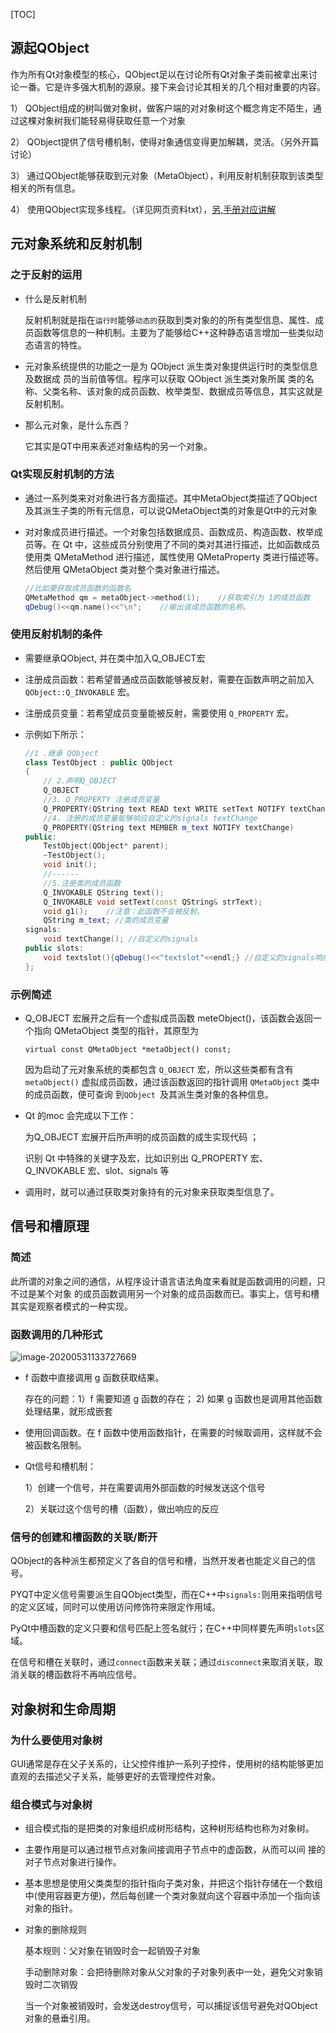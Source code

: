 [TOC]

## 源起QObject

作为所有Qt对象模型的核心，QObject足以在讨论所有Qt对象子类前被拿出来讨论一番。它是许多强大机制的源泉。接下来会讨论其相关的几个相对重要的内容。

1） QObject组成的树叫做对象树，做客户端的对对象树这个概念肯定不陌生，通过这棵对象树我们能轻易得获取任意一个对象

2） QObject提供了信号槽机制，使得对象通信变得更加解耦，灵活。（另外开篇讨论）

3） 通过QObject能够获取到元对象（MetaObject），利用反射机制获取到该类型相关的所有信息。

4） 使用QObject实现多线程。（详见网页资料txt），[另,手册对应讲解](https://doc.qt.io/qt-5/qobject.html#thread-affinity)

## 元对象系统和反射机制

### 之于反射的运用

- 什么是反射机制

  ​	反射机制就是指在`运行时`能够`动态的`获取到类对象的的所有类型信息、属性、成员函数等信息的一种机制。主要为了能够给C++这种静态语言增加一些类似动态语言的特性。

- 元对象系统提供的功能之一是为 QObject 派生类对象提供运行时的类型信息及数据成 员的当前值等信。程序可以获取 QObject 派生类对象所属 类的名称、父类名称、该对象的成员函数、枚举类型、数据成员等信息，其实这就是 反射机制。

- 那么元对象，是什么东西？

  它其实是QT中用来表述对象结构的另一个对象。

### Qt实现反射机制的方法

- 通过一系列类来对对象进行各方面描述。其中MetaObject类描述了QObject及其派生子类的所有元信息，可以说QMetaObject类的对象是Qt中的元对象

- 对对象成员进行描述。一个对象包括数据成员、函数成员、构造函数、枚举成员等。在 Qt 中，这些成员分别使用了不同的类对其进行描述，比如函数成员使用类 QMetaMethod 进行描述，属性使用 QMetaProperty 类进行描述等。然后使用 QMetaObject 类对整个类对象进行描述。

  ```c++
  //比如要获取成员函数的函数名
  QMetaMethod qm = metaObject->method(1);    //获取索引为 1的成员函数 
  qDebug()<<qm.name()<<"\n";    //输出该成员函数的名称。
  ```

### 使用反射机制的条件

- 需要继承QObject, 并在类中加入Q_OBJECT宏

- 注册成员函数：若希望普通成员函数能够被反射，需要在函数声明之前加入`QObject::Q_INVOKABLE` 宏。

- 注册成员变量：若希望成员变量能被反射，需要使用 `Q_PROPERTY` 宏。

- 示例如下所示：

  ```C++
  //1 .继承 QObject 
  class TestObject : public QObject
  {
      // 2.声明Q_OBJECT
      Q_OBJECT 
      //3. Q_PROPERTY 注册成员变量
      Q_PROPERTY(QString text READ text WRITE setText NOTIFY textChange) 
      //4. 注册的成员变量能够响应自定义的signals textChange
      Q_PROPERTY(QString text MEMBER m_text NOTIFY textChange)
  public:
      TestObject(QObject* parent);
      ~TestObject();
      void init();
      //------
      //5.注册类的成员函数
      Q_INVOKABLE QString text(); 
      Q_INVOKABLE void setText(const QString& strText); 
      void g1();    //注意：此函数不会被反射。 
      QString m_text; //类的成员变量
  signals:
      void textChange(); //自定义的signals
  public slots:
      void textslot(){qDebug()<<"textslot"<<endl;} //自定义的signals响应的槽函数
  };
  ```

### 示例简述

- Q_OBJECT 宏展开之后有一个虚拟成员函数 meteObject()，该函数会返回一个指向 QMetaObject 类型的指针，其原型为

  ` virtual const QMetaObject *metaObject() const; `

  因为启动了元对象系统的类都包含 `Q_OBJECT` 宏，所以这些类都有含有 `metaObject()` 虚拟成员函数，通过该函数返回的指针调用 `QMetaObject` 类中的成员函数，便可查询 到`QObject `及其派生类对象的各种信息。    

- Qt 的moc 会完成以下工作：

  为Q_OBJECT 宏展开后所声明的成员函数的成生实现代码 ；

  识别 Qt 中特殊的关键字及宏，比如识别出 Q_PROPERTY 宏、Q_INVOKABLE 宏、slot、signals 等 

- 调用时，就可以通过获取类对象持有的元对象来获取类型信息了。

## 信号和槽原理

### 简述

此所谓的对象之间的通信，从程序设计语言语法角度来看就是函数调用的问题，只不过是某个对象 的成员函数调用另一个对象的成员函数而已。事实上，信号和槽其实是观察者模式的一种实现。

### 函数调用的几种形式

![image-20200531133727669](D:/Learning/trunk/QT/函数结果调用.png)

- f 函数中直接调用 g 函数获取结果。

  存在的问题：1）f 需要知道 g 函数的存在； 2) 如果 g 函数也是调用其他函数处理结果，就形成嵌套

- 使用回调函数。在 f 函数中使用函数指针，在需要的时候取调用，这样就不会被函数名限制。

- Qt信号和槽机制：

  1）创建一个信号，并在需要调用外部函数的时候发送这个信号

  2）关联过这个信号的槽（函数），做出响应的反应

### 信号的创建和槽函数的关联/断开

QObject的各种派生都预定义了各自的信号和槽，当然开发者也能定义自己的信号。

PYQT中定义信号需要派生自QObject类型，而在C++中`signals:`则用来指明信号的定义区域，同时可以使用访问修饰符来限定作用域。

PyQt中槽函数的定义只要和信号匹配上签名就行；在C++中同样要先声明`slots`区域。

在信号和槽在关联时，通过`connect`函数来关联；通过`disconnect`来取消关联，取消关联的槽函数将不再响应信号。

## 对象树和生命周期

### 为什么要使用对象树

GUI通常是存在父子关系的，让父控件维护一系列子控件，使用树的结构能够更加直观的去描述父子关系，能够更好的去管理控件对象。

### 组合模式与对象树

- 组合模式指的是把类的对象组织成树形结构，这种树形结构也称为对象树。

- 主要作用是可以通过根节点对象间接调用子节点中的虚函数，从而可以间 接的对子节点对象进行操作。 

- 基本思想是使用父类类型的指针指向子类对象，并把这个指针存储在一个数组 中(使用容器更方便)，然后每创建一个类对象就向这个容器中添加一个指向该对象的指针。 

- 对象的删除规则

  基本规则：父对象在销毁时会一起销毁子对象

  手动删除对象：会把待删除对象从父对象的子对象列表中一处，避免父对象销毁时二次销毁

  当一个对象被销毁时，会发送destroy信号，可以捕捉该信号避免对QObject对象的悬垂引用。

  

